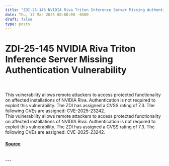 ```yaml
---
title: "ZDI-25-145 NVIDIA Riva Triton Inference Server Missing Authentication Vulnerability"
date: Thu, 13 Mar 2025 00:00:00 -0500
draft: false
type: posts
---
```

# ZDI-25-145 NVIDIA Riva Triton Inference Server Missing Authentication Vulnerability

<br/>

<br/>
This vulnerability allows remote attackers to access protected functionality on affected installations of NVIDIA Riva. Authentication is not required to exploit this vulnerability. The ZDI has assigned a CVSS rating of 7.3. The following CVEs are assigned: CVE-2025-23242.
<br/>
This vulnerability allows remote attackers to access protected functionality on affected installations of NVIDIA Riva. Authentication is not required to exploit this vulnerability. The ZDI has assigned a CVSS rating of 7.3. The following CVEs are assigned: CVE-2025-23242.

#### [Source](http://www.zerodayinitiative.com/advisories/ZDI-25-145/)

<br/>
---
